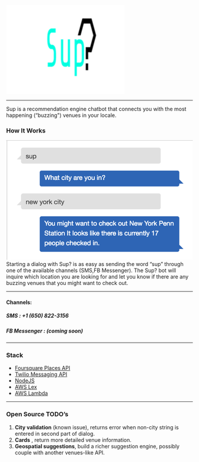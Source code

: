 ![](logo.png)
- - - -
Sup is a recommendation engine chatbot that connects you with the most happening (“buzzing") venues in your locale.

### How It Works

![](sup_dialog.png)
Starting a dialog with Sup? is as easy as sending the word “sup” through one of the available channels (SMS,FB Messenger). The Sup? bot will inquire which location you are looking for and let you know if there are any buzzing venues that you might want to check out.

- - - -

#### Channels:

##### SMS : +1 (650) 822-3156
##### FB Messenger : *(coming soon)*

- - - -

### Stack
* [Foursquare Places API](https://developer.foursquare.com/places-api)
* [Twilio Messaging API](https://www.twilio.com/docs/api/messaging)
* [NodeJS](https://nodejs.org/en/)
* [AWS Lex](https://aws.amazon.com/lex/)
* [AWS Lambda](https://aws.amazon.com/lambda/)

- - - -

### Open Source TODO’s
1. **City validation** (known issue), returns error when non-city string is entered in second part of dialog.
2. **Cards** , return  more detailed venue information.
3. **Geospatial suggestions**, build a richer suggestion engine, possibly couple with another venues-like API.
